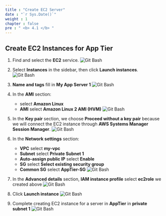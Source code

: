 ```yaml
---
title : "Create EC2 Server"
date : "`r Sys.Date()`"
weight : 1
chapter : false
pre : " <b> 4.1 </b> "
---
```


## Create EC2 Instances for App Tier

1. Find and select the **EC2** service.
![Git Bash](/images/4-1/01.png?width=50pc)

2. Select **Instances** in the sidebar, then click **Launch instances**.
![Git Bash](/images/4-1/02.png?width=50pc)

3. **Name and tags** fill in **My App Server 1**
![Git Bash](/images/4-1/03.png?width=50pc)

4. In the **AMI** section:
   - select **Amazon Linux**
   - **AMI** select **Amazon Linux 2 AMI (HVM)**
![Git Bash](/images/4-1/04.png?width=50pc)

5. In the **Key pair** section, we choose **Proceed without a key pair** because we will connect the EC2 instance through **AWS Systems Manager Session Manager**.
![Git Bash](/images/4-1/05.png?width=50pc)

6. In the **Network settings** section:
   - **VPC** select **my-vpc**
   - **Subnet** select **Private Subnet 1**
   - **Auto-assign public IP** select **Enable**
   - **SG** select **Select existing security group**
   - **Common SG** select **AppTier-SG**
![Git Bash](/images/4-1/06.png?width=50pc)

7. In the **Advanced details** section, **IAM instance profile** select **ec2role** we created above
![Git Bash](/images/4-1/07.png?width=50pc)

8. Click **Launch instance**
![Git Bash](/images/4-1/08.png?width=40pc)

9. Complete creating EC2 instance for a server in **AppTier** in **private subnet 1**
![Git Bash](/images/4-1/09.png?width=50pc)